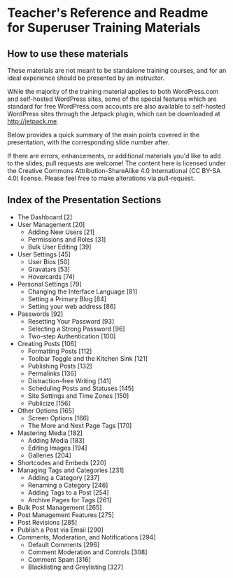 
Teacher's Reference and Readme for Superuser Training Materials
==============

How to use these materials
--------------

These materials are not meant to be standalone training courses, and for an ideal experience should be presented by an instructor.

While the majority of the training material applies to both WordPress.com and self-hosted WordPress sites, some of the special features which are standard for free WordPress.com accounts are also available to self-hosted WordPress sites through the Jetpack plugin, which can be downloaded at http://jetpack.me.

Below provides a quick summary of the main points covered in the presentation, with the corresponding slide number after.

If there are errors, enhancements, or additional materials you'd like to add to the slides, pull requests are welcome! The content here is licensed under the Creative Commons Attribution-ShareAlike 4.0 International (CC BY-SA 4.0) license. Please feel free to make alterations via pull-request.

Index of the Presentation Sections
---------------- 
- The Dashboard [2]
- User Management [20]
	- Adding New Users [21]	
	- Permissions and Roles [31]
	- Bulk User Editing [39]
- User Settings [45]
	- User Bios [50]
	- Gravatars [53]
	- Hovercards [74]
- Personal Settings [79]
	- Changing the Interface Language [81]
	- Setting a Primary Blog [84]
	- Setting your web address [86]
- Passwords	[92]
	- Resetting Your Password [93]
	- Selecting a Strong Password [96]
	- Two-step Authentication [100]
- Creating Posts [106]
	- Formatting Posts [112]
	- Toolbar Toggle and the Kitchen Sink [121]
	- Publishing Posts [132]
	- Permalinks [136]
	- Distraction-free Writing [141]
	- Scheduling Posts and Statuses [145]
	- Site Settings and Time Zones [150]
	- Publicize [156]
- Other Options [165]
	- Screen Options [166]
	- The More and Next Page Tags [170]
- Mastering Media [182]
	- Adding Media [183]
	- Editing Images [194]
	- Galleries [204]
- Shortcodes and Embeds [220]
- Managing Tags and Categories [231]
	- Adding a Category [237]
	- Renaming a Category [246]
	- Adding Tags to a Post [254]
	- Archive Pages for Tags [261]
- Bulk Post Management [265]	
- Post Management Features [275] 
- Post Revisions [285]
- Publish a Post via Email [290]
- Comments, Moderation, and Notifications [294]
	- Default Comments [296]
	- Comment Moderation and Controls [308]
	- Comment Spam [316]
	- Blacklisting and Greylisting [327]
	
	